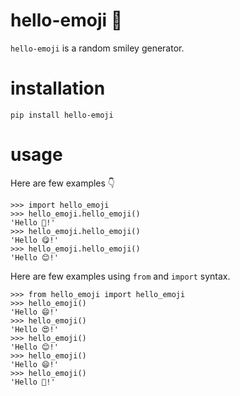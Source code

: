 # hello-emoji 🤩

`hello-emoji` is a random smiley generator.


# installation

```
pip install hello-emoji
```
# usage

Here are few examples 👇

```
>>> import hello_emoji
>>> hello_emoji.hello_emoji()
'Hello 🤣!'
>>> hello_emoji.hello_emoji()
'Hello 😋!'
>>> hello_emoji.hello_emoji()
'Hello 😊!'
```
Here are few examples using `from` and `import` syntax. 

```
>>> from hello_emoji import hello_emoji
>>> hello_emoji()
'Hello 😄!'
>>> hello_emoji()
'Hello 😍!'
>>> hello_emoji()
'Hello 😊!'
>>> hello_emoji()
'Hello 😄!'
>>> hello_emoji()
'Hello 🤣!'
```